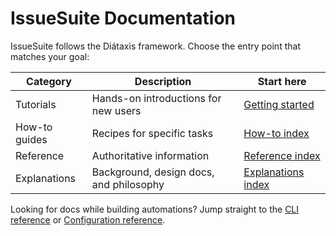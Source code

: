 # IssueSuite Documentation

IssueSuite follows the Diátaxis framework. Choose the entry point that matches your goal:

| Category | Description | Start here |
| --- | --- | --- |
| Tutorials | Hands-on introductions for new users | [Getting started](tutorials/getting-started.md) |
| How-to guides | Recipes for specific tasks | [How-to index](how-to/README.md) |
| Reference | Authoritative information | [Reference index](reference/README.md) |
| Explanations | Background, design docs, and philosophy | [Explanations index](explanations/README.md) |

Looking for docs while building automations? Jump straight to the [CLI reference](reference/cli.md) or [Configuration reference](reference/configuration.md).
